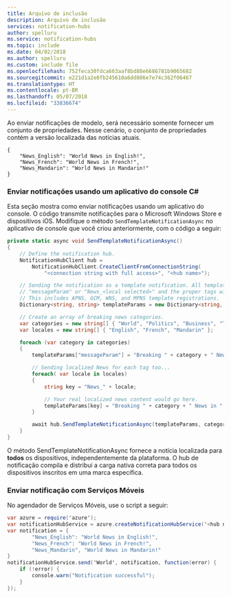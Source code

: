 ```yaml
---
title: Arquivo de inclusão
description: Arquivo de inclusão
services: notification-hubs
author: spelluru
ms.service: notification-hubs
ms.topic: include
ms.date: 04/02/2018
ms.author: spelluru
ms.custom: include file
ms.openlocfilehash: 752feca30fdca663aaf8bd88e6686781b9065682
ms.sourcegitcommit: e221d1a2e0fb245610a6dd886e7e74c362f06467
ms.translationtype: HT
ms.contentlocale: pt-BR
ms.lasthandoff: 05/07/2018
ms.locfileid: "33836674"
---
```

Ao enviar notificações de modelo, será necessário somente fornecer um conjunto de propriedades. Nesse cenário, o conjunto de propriedades contém a versão localizada das notícias atuais.

    {
        "News_English": "World News in English!",
        "News_French": "World News in French!",
        "News_Mandarin": "World News in Mandarin!"
    }



### <a name="send-notifications-using-a-c-console-app"></a>Enviar notificações usando um aplicativo do console C#
Esta seção mostra como enviar notificações usando um aplicativo do console. O código transmite notificações para o Microsoft Windows Store e dispositivos iOS. Modifique o método `SendTemplateNotificationAsync` no aplicativo de console que você criou anteriormente, com o código a seguir:

```csharp
private static async void SendTemplateNotificationAsync()
{
    // Define the notification hub.
    NotificationHubClient hub = 
        NotificationHubClient.CreateClientFromConnectionString(
            "<connection string with full access>", "<hub name>");

    // Sending the notification as a template notification. All template registrations that contain 
    // "messageParam" or "News_<local selected>" and the proper tags will receive the notifications. 
    // This includes APNS, GCM, WNS, and MPNS template registrations.
    Dictionary<string, string> templateParams = new Dictionary<string, string>();

    // Create an array of breaking news categories.
    var categories = new string[] { "World", "Politics", "Business", "Technology", "Science", "Sports"};
    var locales = new string[] { "English", "French", "Mandarin" };

    foreach (var category in categories)
    {
        templateParams["messageParam"] = "Breaking " + category + " News!";

        // Sending localized News for each tag too...
        foreach( var locale in locales)
        {
            string key = "News_" + locale;

            // Your real localized news content would go here.
            templateParams[key] = "Breaking " + category + " News in " + locale + "!";
        }

        await hub.SendTemplateNotificationAsync(templateParams, category);
    }
}
```

O método SendTemplateNotificationAsync fornece a notícia localizada para **todos** os dispositivos, independentemente da plataforma. O hub de notificação compila e distribui a carga nativa correta para todos os dispositivos inscritos em uma marca específica.

### <a name="sending-notification-with-mobile-services"></a>Enviar notificação com Serviços Móveis
No agendador de Serviços Móveis, use o script a seguir:

```csharp
var azure = require('azure');
var notificationHubService = azure.createNotificationHubService('<hub name>', '<connection string with full access>');
var notification = {
        "News_English": "World News in English!",
        "News_French": "World News in French!",
        "News_Mandarin", "World News in Mandarin!"
}
notificationHubService.send('World', notification, function(error) {
    if (!error) {
        console.warn("Notification successful");
    }
});
```

